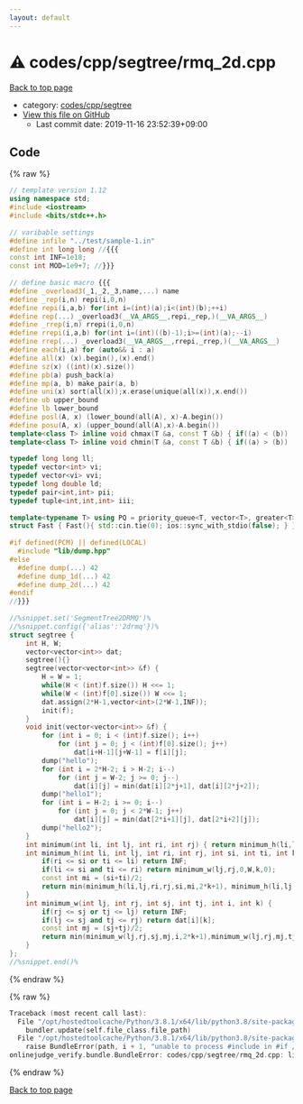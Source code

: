 ```yaml
---
layout: default
---
```


<!-- mathjax config similar to math.stackexchange -->
<script type="text/javascript" async
  src="https://cdnjs.cloudflare.com/ajax/libs/mathjax/2.7.5/MathJax.js?config=TeX-MML-AM_CHTML">
</script>
<script type="text/x-mathjax-config">
  MathJax.Hub.Config({
    TeX: { equationNumbers: { autoNumber: "AMS" }},
    tex2jax: {
      inlineMath: [ ['$','$'] ],
      processEscapes: true
    },
    "HTML-CSS": { matchFontHeight: false },
    displayAlign: "left",
    displayIndent: "2em"
  });
</script>

<script type="text/javascript" src="https://cdnjs.cloudflare.com/ajax/libs/jquery/3.4.1/jquery.min.js"></script>
<script src="https://cdn.jsdelivr.net/npm/jquery-balloon-js@1.1.2/jquery.balloon.min.js" integrity="sha256-ZEYs9VrgAeNuPvs15E39OsyOJaIkXEEt10fzxJ20+2I=" crossorigin="anonymous"></script>
<script type="text/javascript" src="../../../../assets/js/copy-button.js"></script>
<link rel="stylesheet" href="../../../../assets/css/copy-button.css" />


# :warning: codes/cpp/segtree/rmq_2d.cpp

<a href="../../../../index.html">Back to top page</a>

* category: <a href="../../../../index.html#be3aa2b43feda595aa89da363e1e6700">codes/cpp/segtree</a>
* <a href="{{ site.github.repository_url }}/blob/master/codes/cpp/segtree/rmq_2d.cpp">View this file on GitHub</a>
    - Last commit date: 2019-11-16 23:52:39+09:00




## Code

<a id="unbundled"></a>
{% raw %}
```cpp
// template version 1.12
using namespace std;
#include <iostream>
#include <bits/stdc++.h>
 
// varibable settings
#define infile "../test/sample-1.in"
#define int long long //{{{
const int INF=1e18;
const int MOD=1e9+7; //}}}
 
// define basic macro {{{
#define _overload3(_1,_2,_3,name,...) name
#define _rep(i,n) repi(i,0,n)
#define repi(i,a,b) for(int i=(int)(a);i<(int)(b);++i)
#define rep(...) _overload3(__VA_ARGS__,repi,_rep,)(__VA_ARGS__)
#define _rrep(i,n) rrepi(i,0,n)
#define rrepi(i,a,b) for(int i=(int)((b)-1);i>=(int)(a);--i)
#define rrep(...) _overload3(__VA_ARGS__,rrepi,_rrep,)(__VA_ARGS__)
#define each(i,a) for (auto&& i : a)
#define all(x) (x).begin(),(x).end()
#define sz(x) ((int)(x).size())
#define pb(a) push_back(a)
#define mp(a, b) make_pair(a, b)
#define uni(x) sort(all(x));x.erase(unique(all(x)),x.end())
#define ub upper_bound
#define lb lower_bound
#define posl(A, x) (lower_bound(all(A), x)-A.begin())
#define posu(A, x) (upper_bound(all(A),x)-A.begin())
template<class T> inline void chmax(T &a, const T &b) { if((a) < (b)) (a) = (b); }
template<class T> inline void chmin(T &a, const T &b) { if((a) > (b)) (a) = (b); }
 
typedef long long ll;
typedef vector<int> vi;
typedef vector<vi> vvi;
typedef long double ld;
typedef pair<int,int> pii;
typedef tuple<int,int,int> iii;
 
template<typename T> using PQ = priority_queue<T, vector<T>, greater<T>>;
struct Fast { Fast(){ std::cin.tie(0); ios::sync_with_stdio(false); } } fast;
 
#if defined(PCM) || defined(LOCAL)
  #include "lib/dump.hpp"
#else
  #define dump(...) 42
  #define dump_1d(...) 42
  #define dump_2d(...) 42
#endif
//}}}
 
//%snippet.set('SegmentTree2DRMQ')%
//%snippet.config({'alias':'2drmq'})%
struct segtree {
    int H, W;
    vector<vector<int>> dat;
    segtree(){}
    segtree(vector<vector<int>> &f) {
        H = W = 1;
        while(H < (int)f.size()) H <<= 1;
        while(W < (int)f[0].size()) W <<= 1;
        dat.assign(2*H-1,vector<int>(2*W-1,INF));
        init(f);
    }
    void init(vector<vector<int>> &f) {
        for (int i = 0; i < (int)f.size(); i++)
            for (int j = 0; j < (int)f[0].size(); j++)
                dat[i+H-1][j+W-1] = f[i][j];
        dump("hello");
        for (int i = 2*H-2; i > H-2; i--)
            for (int j = W-2; j >= 0; j--)
                dat[i][j] = min(dat[i][2*j+1], dat[i][2*j+2]);
        dump("hello1");
        for (int i = H-2; i >= 0; i--)
            for (int j = 0; j < 2*W-1; j++)
                dat[i][j] = min(dat[2*i+1][j], dat[2*i+2][j]);
        dump("hello2");
    }
    int minimum(int li, int lj, int ri, int rj) { return minimum_h(li,lj,ri,rj,0,H,0); }
    int minimum_h(int li, int lj, int ri, int rj, int si, int ti, int k) {
        if(ri <= si or ti <= li) return INF;
        if(li <= si and ti <= ri) return minimum_w(lj,rj,0,W,k,0);
        const int mi = (si+ti)/2;
        return min(minimum_h(li,lj,ri,rj,si,mi,2*k+1), minimum_h(li,lj,ri,rj,mi,ti,2*k+2));
    }
    int minimum_w(int lj, int rj, int sj, int tj, int i, int k) {
        if(rj <= sj or tj <= lj) return INF;
        if(lj <= sj and tj <= rj) return dat[i][k];
        const int mj = (sj+tj)/2;
        return min(minimum_w(lj,rj,sj,mj,i,2*k+1),minimum_w(lj,rj,mj,tj,i,2*k+2));
    }
};
//%snippet.end()%

```
{% endraw %}

<a id="bundled"></a>
{% raw %}
```cpp
Traceback (most recent call last):
  File "/opt/hostedtoolcache/Python/3.8.1/x64/lib/python3.8/site-packages/onlinejudge_verify/docs.py", line 340, in write_contents
    bundler.update(self.file_class.file_path)
  File "/opt/hostedtoolcache/Python/3.8.1/x64/lib/python3.8/site-packages/onlinejudge_verify/bundle.py", line 153, in update
    raise BundleError(path, i + 1, "unable to process #include in #if / #ifdef / #ifndef other than include guards")
onlinejudge_verify.bundle.BundleError: codes/cpp/segtree/rmq_2d.cpp: line 44: unable to process #include in #if / #ifdef / #ifndef other than include guards

```
{% endraw %}

<a href="../../../../index.html">Back to top page</a>

